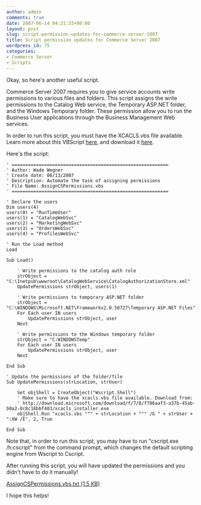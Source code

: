 ```yaml
---
author: admin
comments: true
date: 2007-06-14 04:21:33+00:00
layout: post
slug: script-permission-updates-for-commerce-server-2007
title: Script permission updates for Commerce Server 2007
wordpress_id: 75
categories:
- Commerce Server
- Scripts
---
```


Okay, so here's another useful script.

Commerce Server 2007 requires you to give service accounts write permissions to various files and folders. This script assigns the write permissions to the Catalog Web service, the Temporary ASP.NET folder, and the Windows Temporary folder. These permission allow you to run the Business User applications through the Business Management Web services.

In order to run this script, you must have the XCACLS.vbs file available. Learn more about this VBScript [here](http://support.microsoft.com/kb/825751), and download it [here](http://download.microsoft.com/download/f/7/8/f786aaf3-a37b-45ab-b0a2-8c8c18bbf483/xcacls_installer.exe).

Here's the script:

	' ==========================================================  
	' Author: Wade Wegner  
	' Create date: 06/13/2007  
	' Description: Automate the task of assigning permissions  
	' File Name: AssignCSPermissions.vbs  
	' ==========================================================  
	  
	' Declare the users  
	Dim users(4)  
	users(0) = "RunTimeUser"  
	users(1) = "CatalogWebSvc"  
	users(2) = "MarketingWebSvc"  
	users(3) = "OrdersWebSvc"  
	users(4) = "ProfilesWebSvc"  
	  
	' Run the Load method  
	Load  
	  
	Sub Load()  
		  
		' Write permissions to the catalog auth role  
		strObject = "C:\Inetpub\wwwroot\CatalogWebService\CatalogAuthorizationStore.xml"  
		UpdatePermissions strObject, users(1)  
		  
		' Write permissions to temporary ASP.NET folder  
		strObject = "C:\WINDOWS\Microsoft.NET\Frameworkv2.0.50727\Temporary ASP.NET Files"  
		For Each user IN users  
			UpdatePermissions strObject, user  
		Next   
		  
		' Write permissions to the Windows temporary folder  
		strObject = "C:WINDOWSTemp"  
		For Each user IN users  
			UpdatePermissions strObject, user  
		Next   
	  
	End Sub  
	  
	' Update the permissions of the folder/file  
	Sub UpdatePermissions(strLocation, strUser)  
		  
		Set objShell = CreateObject("Wscript.Shell")   
		' Make sure to have the xcacls.vbs file available. Download from:  
		' http://download.microsoft.com/download/f/7/8/f786aaf3-a37b-45ab-b0a2-8c8c18bbf483/xcacls_installer.exe  
		objShell.Run "xcacls.vbs """ + strLocation + """ /G " + strUser + ":XW /E", 2, True
		  
	End Sub

Note that, in order to run this script, you may have to run "cscript.exe /h:cscript" from the command prompt, which changes the default scripting engine from Wscript to Cscript.

After running this script, you will have updated the permissions and you didn't have to do it manually!

[AssignCSPermissions.vbs.txt (1.5 KB)](https://wadewegner.blob.core.windows.net/wordpress/content/binary/AssignCSPermissions.vbs.txt)

I hope this helps!
